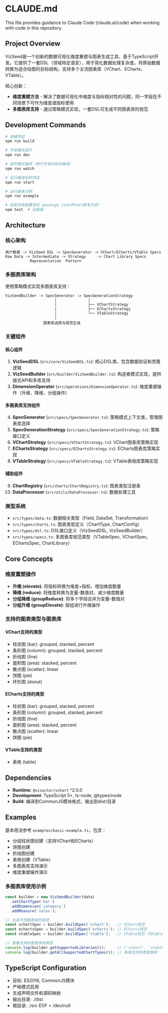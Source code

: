 # CLAUDE.md

This file provides guidance to Claude Code (claude.ai/code) when working with code in this repository.

## Project Overview

VizSeed是一个创新的数据可视化维度重塑与图表生成工具，基于TypeScript开发。它提供了一套DSL（领域特定语言），用于简化数据处理复杂度，将原始数据转换为适合绘图的目标结构，支持多个主流图表库（VChart、ECharts、VTable）。

核心创新：
- **维度重塑方法** - 解决了数据可视化中维度与指标相对性的问题，同一字段在不同场景下可作为维度或指标使用
- **多图表库支持** - 通过策略模式实现，一套DSL可生成不同图表库的规范

## Development Commands

```bash
# 构建项目
npm run build

# 开发模式运行
npm run dev

# 监听模式编译（用于开发时自动编译）
npm run watch

# 运行编译后的项目
npm run start

# 运行基本示例
npm run example

# 目前没有配置测试（package.json中test脚本为空）
npm test  # 会报错
```

## Architecture

### 核心架构
```
用户数据 -> VizSeed DSL -> SpecGenerator -> VChart/ECharts/VTable Specs
Raw Data -> Intermediate -> Strategy     -> Chart Library Specs
           Representation  Pattern
```

### 多图表库架构
使用策略模式实现多图表库支持：
```
VizSeedBuilder -> SpecGenerator -> SpecGenerationStrategy
                      |              |
                      |              ├── VChartStrategy
                      |              ├── EChartsStrategy  
                      |              └── VTableStrategy
                      |
                 图表库选择与规范生成
```

### 关键组件

#### 核心组件
1. **VizSeedDSL** (`src/core/VizSeedDSL.ts`): 核心DSL类，包含数据验证和克隆逻辑
2. **VizSeedBuilder** (`src/builder/VizSeedBuilder.ts`): 构造者模式实现，提供链式API和多库支持
3. **DimensionOperator** (`src/operations/DimensionOperator.ts`): 维度重塑操作（升维、降维、分组操作）

#### 多图表库支持组件  
4. **SpecGenerator** (`src/specs/SpecGenerator.ts`): 策略模式上下文类，管理图表库选择
5. **SpecGenerationStrategy** (`src/specs/SpecGenerationStrategy.ts`): 策略接口定义
6. **VChartStrategy** (`src/specs/VChartStrategy.ts`): VChart图表库策略实现
7. **EChartsStrategy** (`src/specs/EChartsStrategy.ts`): ECharts图表库策略实现  
8. **VTableStrategy** (`src/specs/VTableStrategy.ts`): VTable表格库策略实现

#### 辅助组件
9. **ChartRegistry** (`src/charts/ChartRegistry.ts`): 图表类型注册表
10. **DataProcessor** (`src/utils/DataProcessor.ts`): 数据处理工具

### 类型系统
- `src/types/data.ts`: 数据相关类型（Field, DataSet, Transformation）
- `src/types/charts.ts`: 图表类型定义（ChartType, ChartConfig）
- `src/types/dsl.ts`: DSL接口定义（VizSeedDSL, VizSeedBuilder）
- `src/types/specs.ts`: 多图表库规范类型（VTableSpec, VChartSpec, EChartsSpec, ChartLibrary）

## Core Concepts

### 维度重塑操作
- **升维 (elevate)**: 将指标转换为维度+指标，增加维度数量
- **降维 (reduce)**: 将维度转换为变量-数值对，减少维度数量  
- **分组降维 (groupReduce)**: 将多个字段合并为变量-数值对
- **分组升维 (groupElevate)**: 按组进行升维操作

### 支持的图表类型与图表库
#### VChart支持的类型
- 柱状图 (bar): grouped, stacked, percent
- 条形图 (column): grouped, stacked, percent  
- 折线图 (line)
- 面积图 (area): stacked, percent
- 散点图 (scatter): linear
- 饼图 (pie)
- 环形图 (donut)

#### ECharts支持的类型
- 柱状图 (bar): grouped, stacked, percent
- 条形图 (column): grouped, stacked, percent
- 折线图 (line)
- 面积图 (area): stacked, percent
- 散点图 (scatter): linear
- 饼图 (pie)

#### VTable支持的类型
- 表格 (table)

## Dependencies

- **Runtime**: `@visactor/vchart` ^2.0.0
- **Development**: TypeScript 5+, ts-node, @types/node
- **Build**: 编译到CommonJS模块格式，输出到dist/目录

## Examples

基本用法参考 `examples/basic-example.ts`，包含：
- 分组柱状图创建（支持VChart和ECharts）
- 饼图创建  
- 折线图创建
- 表格创建（VTable）
- 多图表库支持演示
- 维度重塑操作演示

### 多图表库使用示例
```typescript
const builder = new VizSeedBuilder(data)
  .setChartType('bar')
  .addDimension('category')
  .addMeasure('sales');

// 生成不同图表库的规范
const vchartSpec = builder.buildSpec('vchart');   // VChart规范
const echartsSpec = builder.buildSpec('echarts'); // ECharts规范
const vtableSpec = builder.buildSpec('vtable');   // VTable规范（仅table类型）

// 查看支持的图表库和类型
console.log(builder.getSupportedLibraries());     // ['vchart', 'vtable', 'echarts']
console.log(builder.getAllSupportedChartTypes()); // 各库支持的类型映射
```

## TypeScript Configuration

- 目标: ES2016, CommonJS模块
- 严格模式启用
- 生成声明文件和源码映射
- 输出目录: ./dist
- 根目录: ./src
EOF < /dev/null